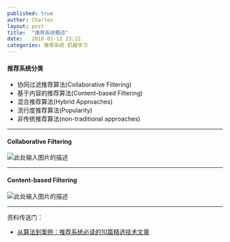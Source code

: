 ```yaml
---
published: true
author: Charles
layout: post
title:  "推荐系统概述"
date:   2016-01-12 23:22
categories: 推荐系统 机器学习
---
```


#### 推荐系统分类

- 协同过滤推荐算法(Collaborative Filtering)
- 基于内容的推荐算法(Content-based Filtering)
- 混合推荐算法(Hybrid Approaches)
- 流行度推荐算法(Popularity)
- 非传统推荐算法(non-traditional approaches)


----------


#### Collaborative Filtering

![此处输入图片的描述][1]


----------


#### Content-based Filtering

![此处输入图片的描述][2]

----------

资料传送门：

- [从算法到案例：推荐系统必读的10篇精选技术文章](http://www.infoq.com/cn/news/2015/12/Algorithm-case-10)

  [1]: http://7xjbdi.com1.z0.glb.clouddn.com/cfproscons.png
  [2]: http://7xjbdi.com1.z0.glb.clouddn.com/cfproscons.png